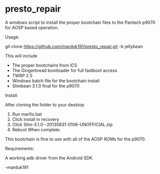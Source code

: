 presto_repair
=============

A windows script to install the proper bootchain files to the Pantech p9070 for AOSP based operation.


Usage:

git clone https://github.com/marduk191/presto_repair.git -b jellybean


This will include

- The proper bootchains from ICS
- The Gingerbread bootloader for full fastboot access
- TWRP 2.5
- Windows batch file for the bootchain install
- Slimbean 3.1.0 final for the p9070


Install:

After cloning the folder to your desktop

1. Run marfix.bat
2. Click install in recovery
3. Click Slim-3.1.0--20130831-0106-UNOFFICIAL.zip
4. Reboot When complete.

This bootchain is fine to use with all of the AOSP ROMs for the p9070.


Requirements:

A working adb driver from the Android SDK.






-marduk191
